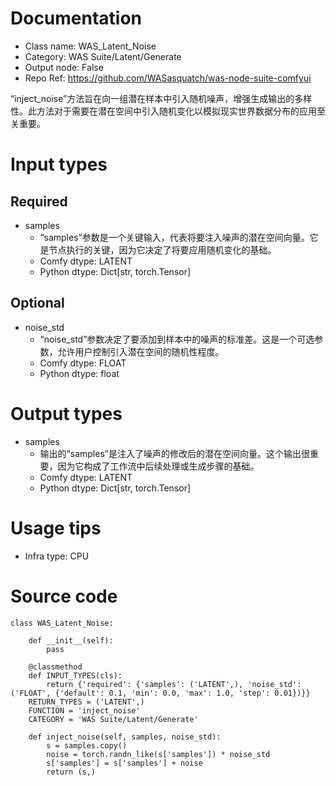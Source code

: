 # Documentation
- Class name: WAS_Latent_Noise
- Category: WAS Suite/Latent/Generate
- Output node: False
- Repo Ref: https://github.com/WASasquatch/was-node-suite-comfyui

“inject_noise”方法旨在向一组潜在样本中引入随机噪声，增强生成输出的多样性。此方法对于需要在潜在空间中引入随机变化以模拟现实世界数据分布的应用至关重要。

# Input types
## Required
- samples
    - “samples”参数是一个关键输入，代表将要注入噪声的潜在空间向量。它是节点执行的关键，因为它决定了将要应用随机变化的基础。
    - Comfy dtype: LATENT
    - Python dtype: Dict[str, torch.Tensor]
## Optional
- noise_std
    - “noise_std”参数决定了要添加到样本中的噪声的标准差。这是一个可选参数，允许用户控制引入潜在空间的随机性程度。
    - Comfy dtype: FLOAT
    - Python dtype: float

# Output types
- samples
    - 输出的“samples”是注入了噪声的修改后的潜在空间向量。这个输出很重要，因为它构成了工作流中后续处理或生成步骤的基础。
    - Comfy dtype: LATENT
    - Python dtype: Dict[str, torch.Tensor]

# Usage tips
- Infra type: CPU

# Source code
```
class WAS_Latent_Noise:

    def __init__(self):
        pass

    @classmethod
    def INPUT_TYPES(cls):
        return {'required': {'samples': ('LATENT',), 'noise_std': ('FLOAT', {'default': 0.1, 'min': 0.0, 'max': 1.0, 'step': 0.01})}}
    RETURN_TYPES = ('LATENT',)
    FUNCTION = 'inject_noise'
    CATEGORY = 'WAS Suite/Latent/Generate'

    def inject_noise(self, samples, noise_std):
        s = samples.copy()
        noise = torch.randn_like(s['samples']) * noise_std
        s['samples'] = s['samples'] + noise
        return (s,)
```